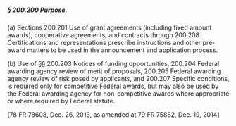 ##### § 200.200 Purpose. #####

(a) Sections 200.201 Use of grant agreements (including fixed amount awards), cooperative agreements, and contracts through 200.208 Certifications and representations prescribe instructions and other pre-award matters to be used in the announcement and application process.

(b) Use of §§ 200.203 Notices of funding opportunities, 200.204 Federal awarding agency review of merit of proposals, 200.205 Federal awarding agency review of risk posed by applicants, and 200.207 Specific conditions, is required only for competitive Federal awards, but may also be used by the Federal awarding agency for non-competitive awards where appropriate or where required by Federal statute.

[78 FR 78608, Dec. 26, 2013, as amended at 79 FR 75882, Dec. 19, 2014]